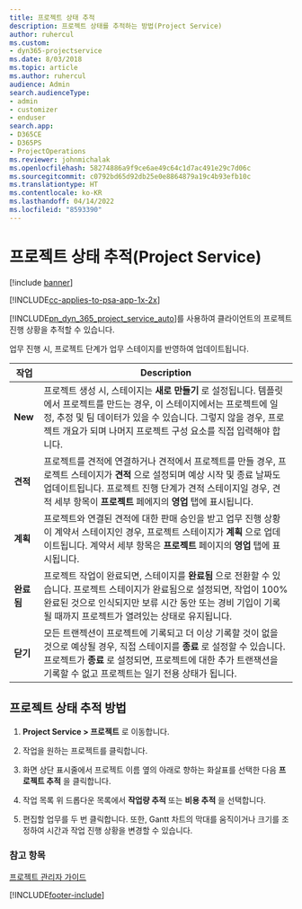 ```yaml
---
title: 프로젝트 상태 추적
description: 프로젝트 상태를 추적하는 방법(Project Service)
author: ruhercul
ms.custom:
- dyn365-projectservice
ms.date: 8/03/2018
ms.topic: article
ms.author: ruhercul
audience: Admin
search.audienceType:
- admin
- customizer
- enduser
search.app:
- D365CE
- D365PS
- ProjectOperations
ms.reviewer: johnmichalak
ms.openlocfilehash: 58274886a9f9ce6ae49c64c1d7ac491e29c7d06c
ms.sourcegitcommit: c0792bd65d92db25e0e8864879a19c4b93efb10c
ms.translationtype: HT
ms.contentlocale: ko-KR
ms.lasthandoff: 04/14/2022
ms.locfileid: "8593390"
---
```

# <a name="track-a-projects-status-project-service"></a>프로젝트 상태 추적(Project Service) 

[!include [banner](../includes/psa-now-project-operations.md)]

[!INCLUDE[cc-applies-to-psa-app-1x-2x](../includes/cc-applies-to-psa-app-1x-2x.md)]

[!INCLUDE[pn_dyn_365_project_service_auto](../includes/pn-dyn-365-project-service-auto.md)]를 사용하여 클라이언트의 프로젝트 진행 상황을 추적할 수 있습니다.  

업무 진행 시, 프로젝트 단계가 업무 스테이지를 반영하여 업데이트됩니다.  

| 작업 | Description | 
|------------|----------|
| **New** | 프로젝트 생성 시, 스테이지는 **새로 만들기** 로 설정됩니다. 템플릿에서 프로젝트를 만드는 경우, 이 스테이지에서는 프로젝트에 일정, 추정 및 팀 데이터가 있을 수 있습니다. 그렇지 않을 경우, 프로젝트 개요가 되며 나머지 프로젝트 구성 요소를 직접 입력해야 합니다. |
| **견적** |  프로젝트를 견적에 연결하거나 견적에서 프로젝트를 만들 경우, 프로젝트 스테이지가 **견적** 으로 설정되며 예상 시작 및 종료 날짜도 업데이트됩니다. 프로젝트 진행 단계가 견적 스테이지일 경우, 견적 세부 항목이 **프로젝트** 페에지의 **영업** 탭에 표시됩니다. |
| **계획** |  프로젝트와 연결된 견적에 대한 판매 승인을 받고 업무 진행 상황이 계약서 스테이지인 경우, 프로젝트 스테이지가 **계획** 으로 업데이트됩니다. 계약서 세부 항목은 **프로젝트** 페이지의 **영업** 탭에 표시됩니다. |
| **완료됨** | 프로젝트 작업이 완료되면, 스테이지를 **완료됨** 으로 전환할 수 있습니다. 프로젝트 스테이지가 완료됨으로 설정되면, 작업이 100% 완료된 것으로 인식되지만 보류 시간 동안 또는 경비 기입이 기록될 때까지 프로젝트가 열려있는 상태로 유지됩니다. |
| **닫기** | 모든 트랜젝션이 프로젝트에 기록되고 더 이상 기록할 것이 없을 것으로 예상될 경우, 직접 스테이지를 **종료** 로 설정할 수 있습니다. 프로젝트가 **종료** 로 설정되면, 프로젝트에 대한 추가 트랜잭션을 기록할 수 없고 프로젝트는 일기 전용 상태가 됩니다. |

## <a name="to-track-a-projects-status"></a>프로젝트 상태 추적 방법  

1.  **Project Service > 프로젝트** 로 이동합니다.  

2.  작업을 원하는 프로젝트를 클릭합니다.  

3.  화면 상단 표시줄에서 프로젝트 이름 옆의 아래로 향하는 화살표를 선택한 다음 **프로젝트 추적** 을 클릭합니다.  

4.  작업 목록 위 드롭다운 목록에서 **작업량 추적** 또는 **비용 추적** 을 선택합니다.  

5.  편집할 업무를 두 번 클릭합니다. 또한, Gantt 차트의 막대를 움직이거나 크기를 조정하여 시간과 작업 진행 상황을 변경할 수 있습니다.  

### <a name="see-also"></a>참고 항목  
 [프로젝트 관리자 가이드](../psa/project-manager-guide.md)


[!INCLUDE[footer-include](../includes/footer-banner.md)]
